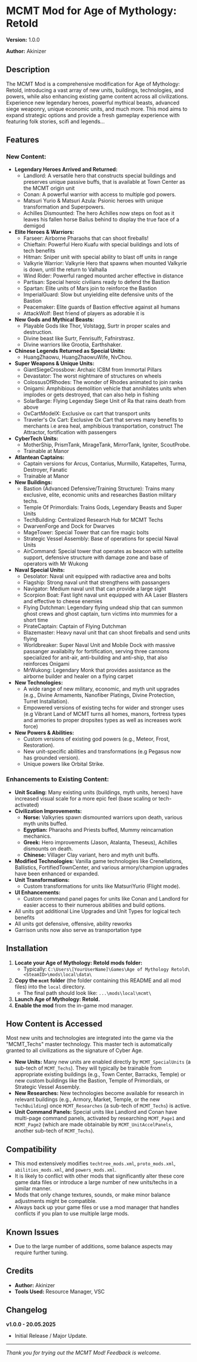 # MCMT Mod for Age of Mythology: Retold

**Version:** 1.0.0

**Author:** Akinizer

## Description

The MCMT Mod is a comprehensive modification for Age of Mythology: Retold, introducing a vast array of new units, buildings, technologies, and powers, while also enhancing existing game content across all civilizations. Experience new legendary heroes, powerful mythical beasts, advanced siege weaponry, unique economic units, and much more. This mod aims to expand strategic options and provide a fresh gameplay experience with featuring folk stories, scifi and legends...

## Features

### New Content:

*   **Legendary Heroes Arrived and Returned:**
    *   Landlord: A versatile hero that constructs special buildings and preserves unique passive buffs, that is available at Town Center as the MCMT origin unit
    *   Conan: A powerful warrior with access to multiple god powers.
    *   Matsuri Yurio & Matsuri Azula: Psionic heroes with unique transformation and Superpowers.
    *   Achilles Dismounted: The hero Achilles now steps on foot as it leaves his fallen horse Bailus behind to display the true face of a demigod 
*   **Elite Heroes & Warriors:**
    *   Farseer: Airborne Pharaohs that can shoot fireballs!
    *   Chieftain: Powerful Hero Kuafu with special buildings and lots of tech benefits
    *   Hitman: Sniper unit with special ability to blast off units in range
    *   Valkyrie Warrior: Valkyrie Hero that spawns when mounted Valkyrie is down, until the return to Valhalla
    *   Wind Rider: Powerful ranged mounted archer effective in distance
    *   Partisan: Special heroic civilians ready to defend the Bastion
    *   Spartan: Elite units of Mars join to reinforce the Bastion
    *   ImperialGuard: Slow but unyielding elite defensive units of the Bastion
    *   Peacemaker: Elite guards of Bastion effective against all humans
    *   AttackWolf: Best friend of players as adorable it is 
*   **New Gods and Mythical Beasts:**
    *   Playable Gods like Thor, Volstagg, Surtr in proper scales and destruction.
    *   Divine beast like Surtr, Fenrisulfr, Fafnirstrasz.
    *   Divine warriors like Grootia, Earthshaker.
*   **Chinese Legends Returned as Special Units:**
    *   HuangZhaowu, HuangZhaowuWife, NvChou.
*   **Super Weapons & Unique Units:**
    *   GiantSiegeCrossbow: Archaic ICBM from Immortal Pillars 
    *   Devastator: The worst nightmare of structures on wheels
    *   ColossusOfRhodes: The wonder of Rhodes animated to join ranks
    *   Onigami: Amphibious demolition vehicle that annihilates units when implodes or gets destroyed, that can also help in fishing
    *   SolarBarge: Flying Legenday Siege Unit of Ra that rains death from above
    *   OxCartModelX: Exclusive ox cart that transport units
    *   Traveler's Ox Cart: Exclusive Ox Cart that serves many benefits to merchants i.e area heal, amphibious transportation, construct The Attractor, fortification with passengers
*   **CyberTech Units:**
    *   MotherShip, PrismTank, MirageTank, MirrorTank, Igniter, ScoutProbe.
    *   Trainable at Manor
*   **Atlantean Captains:**
    *   Captain versions for Arcus, Contarius, Murmillo, Katapeltes, Turma, Destroyer, Fanatic
    *   Trainable at Manor
*   **New Buildings:**
    *   Bastion (Advanced Defensive/Training Structure): Trains many exclusive, elite, economic units and researches Bastion military techs.
    *   Temple Of Primordials: Trains Gods, Legendary Beasts and Super Units
    *   TechBuilding: Centralized Research Hub for MCMT Techs
    *   DwarvenForge and Dock for Dwarves
    *   MageTower: Special Tower that can fire magic bolts
    *   Strategic Vessel Assembly: Base of operations for special Naval Units
    *   AirCommand: Special tower that operates as beacon with sattelite support, defensive structure with damage zone and base of operators with Mr Wukong
*   **Naval Special Units:**
    *   Desolator: Naval unit equipped with radiactive area and bolts
    *   Flagship: Strong naval unit that strengthens with passangers
    *   Navigator: Medium naval unit that can provide a large sight
    *   Scorpion Boat: Fast light naval unit equipped with AA Laser Blasters and effective to cheese enemies
    *   Flying Dutchman: Legendary flying undead ship that can summon ghost crews and ghost captain, turn victims into mummies for a short time
    *   PirateCaptain: Captain of Flying Dutchman
    *   Blazemaster: Heavy naval unit that can shoot fireballs and send units flying
    *   Worldbreaker: Super Naval Unit and Mobile Dock with massive passanger availabilty for fortification, serving three cannons specialized for anit-air, anti-building and anti-ship, that also reinforces Onigami
    *   MrWukong: Legendary Monk that provides assistance as the airborne builder and healer on a flying carpet
*   **New Technologies:**
    *   A wide range of new military, economic, and myth unit upgrades (e.g., Divine Armaments, Nanofiber Platings, Divine Protection, Turret Installation).
    *   Empowered versions of existing techs for wider and stronger uses (e.g Vibrant Land of MCMT turns all homes, manors, fortress types and armories to proper dropsites types as well as increases work force)
*   **New Powers & Abilities:**
    *   Custom versions of existing god powers (e.g., Meteor, Frost, Restoration).
    *   New unit-specific abilities and transformations (e.g Pegasus now has grounded version).
    *   Unique powers like Orbital Strike.

### Enhancements to Existing Content:

*   **Unit Scaling:** Many existing units (buildings, myth units, heroes) have increased visual scale for a more epic feel (base scaling or tech-activated)
*   **Civilization Improvements:**
    *   **Norse:** Valkyries spawn dismounted warriors upon death, various myth units buffed.
    *   **Egyptian:** Pharaohs and Priests buffed, Mummy reincarnation mechanics.
    *   **Greek:** Hero improvements (Jason, Atalanta, Theseus), Achilles dismounts on death.
    *   **Chinese:** Villager Clay variant, hero and myth unit buffs.
*   **Modified Technologies:** Vanilla game technologies like Crenellations, Ballistics, FortifiedTownCenter, and various armory/champion upgrades have been enhanced or expanded.
*   **Unit Transformations:**
    *   Custom transformations for units like MatsuriYurio (Flight mode).
*   **UI Enhancements:**
    *   Custom command panel pages for units like Conan and Landlord for easier access to their numerous abilities and build options.
*   All units got additional Line Upgrades and Unit Types for logical tech benefits
*   All units got defensive, offensive, ability reworks
*   Garrison units now also serve as transportation type

## Installation

1.  **Locate your Age of Mythology: Retold mods folder:**
    *   Typically: `C:\Users\[YourUserName]\Games\Age of Mythology Retold\<SteamID>\mods\local\data\`
2.  **Copy the `mcmt` folder** (the folder containing this README and all mod files) into the `local` directory.
    *   The final path should look like: `...\mods\local\mcmt\`
3.  **Launch Age of Mythology: Retold.**
4.  **Enable the mod** from the in-game mod manager.

## How Content is Accessed

Most new units and technologies are integrated into the game via the "MCMT_Techs" master technology. This master tech is automatically granted to all civilizations as the signature of Cyber Age.

*   **New Units:** Many new units are enabled directly by `MCMT_SpecialUnits` (a sub-tech of `MCMT_Techs`). They will typically be trainable from appropriate existing buildings (e.g., Town Center, Barracks, Temple) or new custom buildings like the Bastion, Temple of Primordials, or Strategic Vessel Assembly.
*   **New Researches:** New technologies become available for research in relevant buildings (e.g., Armory, Market, Temple, or the new `TechBuilding`) once `MCMT_Researches` (a sub-tech of `MCMT_Techs`) is active.
*   **Unit Command Panels:** Special units like Landlord and Conan have multi-page command panels, activated by researching `MCMT_Page1` and `MCMT_Page2` (which are made obtainable by `MCMT_UnitAccelPanels`, another sub-tech of `MCMT_Techs`).

## Compatibility

*   This mod extensively modifies `techtree_mods.xml`, `proto_mods.xml`, `abilities_mods.xml`, and `powers_mods.xml`.
*   It is likely to conflict with other mods that significantly alter these core game data files or introduce a large number of new units/techs in a similar manner.
*   Mods that only change textures, sounds, or make minor balance adjustments might be compatible.
*   Always back up your game files or use a mod manager that handles conflicts if you plan to use multiple large mods.

## Known Issues

*   Due to the large number of additions, some balance aspects may require further tuning.

## Credits

*   **Author:** Akinizer
*   **Tools Used:** Resource Manager, VSC

## Changelog

**v1.0.0 - 20.05.2025**
*   Initial Release / Major Update.

---

*Thank you for trying out the MCMT Mod! Feedback is welcome.*
